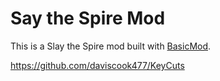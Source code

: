 # Say the Spire Mod

This is a Slay the Spire mod built with
[BasicMod](https://github.com/Alchyr/BasicMod/wiki).

https://github.com/daviscook477/KeyCuts
